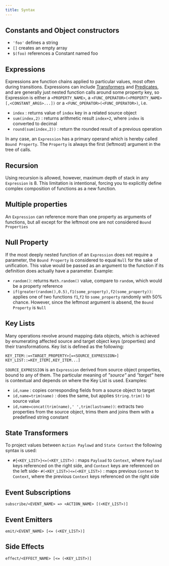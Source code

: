 ```yaml
---
title: Syntax
---
```


## Constants and Object constructors

-   `'foo'` defines a string
-   `[]` creates an empty array
-   `$(foo)` references a Constant named foo

## Expressions

Expressions are function chains applied to particular values, most often during transitions. Expressions can include [Transformers](#transformers) and [Predicates](#predicates), and are generally just nested function calls around some property key, so Expression is either a `<PROPERTY_NAME>`, a `<FUNC_OPERATOR>(<PROPERTY_NAME>[,<CONSTANT_ARGS>...])` or a `<FUNC_OPERATOR>(<FUNC_OPERATOR>)`, i.e.

-   `index` : returns value of `index` key in a related source object
-   `sum(index,2)` : returns arithmetic result `index+2`, where `index` is converted to decimal
-   `round(sum(index,2))` : return the rounded result of a previous operation

In any case, an `Expression` has a primary operand which is hereby called `Bound Property`. The `Property` is always the first (leftmost) argument in the tree of calls.

## Recursion

Using recursion is allowed, however, maximum depth of stack in any `Expression` is 8. This limitation is intentional, forcing you to explicitly define complex composition of functions as a new function.

## Multiple properties

An `Expression` can reference more than one property as arguments of functions, but all except for the leftmost one are not considered `Bound Properties`

## Null Property

If the most deeply nested function of an `Expression` does not require a parameter, the `Bound Property` is considered to equal `Null` for the sake of unification. This value would be passed as an argument to the function if its definition does actually have a parameter. Example:

-   `random()`: returns `Math.random()` value, compare to `random`, which would be a property reference
-   `if(greater(random(),0.5),f1(some_property),f2(some_property))`: applies one of two functions `f1`,`f2` to `some_property` randomly with 50% chance. However, since the leftmost argument is absend, the `Bound Property` is `Null`

## Key Lists

Many operations revolve around mapping data objects, which is achieved by enumerating affected source and target object keys (properties) and their transformations. Key list is defined as the following:

```
KEY_ITEM::=<TARGET_PROPERTY>[=<SOURCE_EXPRESSION>]
KEY_LIST::=KEY_ITEM[,KEY_ITEM...]
```

`SOURCE_EXPRESSION` is an `Expression` derived from source object properties, bound to any of them. The particular meaning of _"source"_ and _"target"_ here is contextual and depends on where the Key List is used. Examples:

-   `id,name` : copies corresponding fields from a source object to target
-   `id,name=trim(name)` : does the same, but applies `String.trim()` to source value
-   `id,name=concat(trim(name),' ',trim(lastname))`: extracts two properties from the source object, trims them and joins them with a predefined string constant

## State Transformers

To project values between `Action Paylowd` and `State Context` the following syntax is used:

-   `#{<KEY_LIST>}<=(<KEY_LIST>)` : maps `Payload` to `Context`, where `Payload` keys referenced on the right side, and `Context` keys are referenced on the left side- `#(<KEY_LIST>)<=(<KEY_LIST>)` : maps previous `Context` to `Context`, where the previous `Context` keys referenced on the right side

## Event Subscriptions

`subscribe/<EVENT_NAME> => <ACTION_NAME> [(<KEY_LIST>)]`

## Event Emitters

`emit/<EVENT_NAME> [<= (<KEY_LIST>)]`

## Side Effects

`effect/<EFFECT_NAME> [<= (<KEY_LIST>)]`
